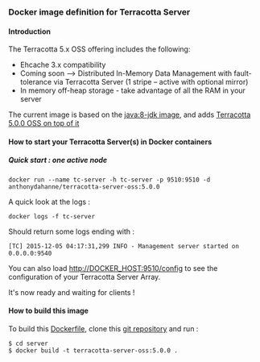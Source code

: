 ### Docker image definition for Terracotta Server

#### Introduction

The Terracotta 5.x OSS offering includes the following:

 *  Ehcache 3.x compatibility
 *  Coming soon --> Distributed In-Memory Data Management with fault-tolerance via Terracotta Server (1 stripe – active with optional mirror)
 *  In memory off-heap storage - take advantage of all the RAM in your server

The current image is based on the [java:8-jdk image](https://hub.docker.com/_/openjdk/), and adds [Terracotta 5.0.0 OSS on top of it](https://github.com/ehcache/ehcache3/releases)

#### How to start your Terracotta Server(s) in Docker containers

##### Quick start : one active node

    docker run --name tc-server -h tc-server -p 9510:9510 -d anthonydahanne/terracotta-server-oss:5.0.0

A quick look at the logs :

    docker logs -f tc-server

Should return some logs ending with :

    [TC] 2015-12-05 04:17:31,299 INFO - Management server started on 0.0.0.0:9540

You can also load [http://DOCKER_HOST:9510/config](http://DOCKER_HOST:9510/config) to see the configuration of your Terracotta Server Array.

It's now ready and waiting for clients !

#### How to build this image

To build this [Dockerfile](https://github.com/anthonydahanne/terracotta-oss-docker/blob/master/server/Dockerfile), clone this [git repository](https://github.com/anthonydahanne/terracotta-oss-docker) and run :

    $ cd server
    $ docker build -t terracotta-server-oss:5.0.0 .
